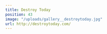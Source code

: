 ```yaml
---
title: Destroy Today
position: 43
image: "/uploads/gallery__destroytoday.jpg"
url: http://destroytoday.com/
---
```


